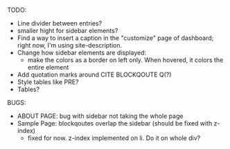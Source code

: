 TODO: 
* Line divider between entries?
* smaller hight for sidebar elements? 
* Find a way to insert a caption in the "customize" page of dashboard; right now, I'm using site-description.
* Change how sidebar elements are displayed: 
	* make the colors as a border on left only. When hovered, it colors the entire element
* Add quotation marks around CITE BLOCKQOUTE Q(?)
* Style tables like PRE? 
* Tables? 


BUGS: 
* ABOUT PAGE: bug with sidebar not taking the whole page
* Sample Page: blockqoutes overlap the sidebar (should be fixed with z-index)
	* fixed for now. z-index implemented on li. Do it on whole div? 